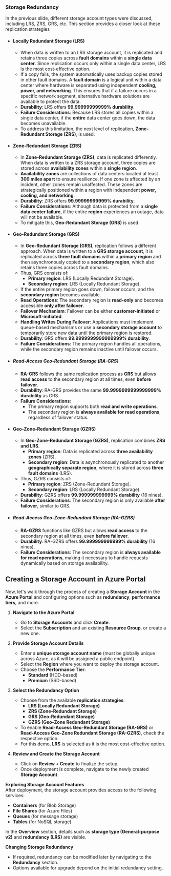
### Storage Redundancy  

In the previous slide, different storage account types were discussed, including LRS, ZRS, GRS, etc. This section provides a closer look at these replication strategies

- #### Locally Redundant Storage (LRS)  
    - When data is written to an LRS storage account, it is replicated and retains three copies across **fault domains** within a **single data center**. Since replication occurs only within a single data center, LRS is the most cost-effective option.  
    - If a copy fails, the system automatically uses backup copies stored in other fault domains. A **fault domain** is a logical unit within a data center where hardware is separated using independent **cooling, power, and networking**. This ensures that if a failure occurs in a specific network segment, alternative hardware solutions are available to protect the data.  
    - **Durability**: LRS offers **99.99999999999% durability**.  
    - **Failure Considerations**: Because LRS stores all copies within a single data center, if the **entire** data center goes down, the data becomes unavailable.  
    - To address this limitation, the next level of replication, **Zone-Redundant Storage (ZRS)**, is used.  

- #### Zone-Redundant Storage (ZRS)  

    - In **Zone-Redundant Storage (ZRS)**, data is replicated differently. When data is written to a ZRS storage account, three copies are stored across **availability zones** within a **single region**.  
    - **Availability zones** are collections of data centers located at least **300 miles apart** to ensure resilience. If one zone is affected by an incident, other zones remain unaffected. These zones are strategically positioned within a region with independent **power, cooling, and networking**.  
    - **Durability**: ZRS offers **99.99999999999% durability**.  
    - **Failure Considerations**: Although data is protected from a **single data center failure**, if the entire **region** experiences an outage, data will not be available.  
    - To mitigate this, **Geo-Redundant Storage (GRS)** is used.  

- #### Geo-Redundant Storage (GRS)  
    - In **Geo-Redundant Storage (GRS)**, replication follows a different approach. When data is written to a **GRS storage account**, it is replicated across **three fault domains** within a **primary region** and then asynchronously copied to a **secondary region**, which also retains three copies across fault domains.  
    - Thus, GRS consists of:  
        - **Primary region**: LRS (Locally Redundant Storage).  
        - **Secondary region**: LRS (Locally Redundant Storage).  
    - If the entire primary region goes down, failover occurs, and the **secondary region** becomes available.  
    - **Read Operations**: The secondary region is **read-only** and becomes accessible **only after failover**.  
    - **Failover Mechanism**: Failover can be either **customer-initiated** or **Microsoft-initiated**.  
    - **Handling Writes During Failover**: Applications must implement queue-based mechanisms or use a **secondary storage account** to temporarily store new data until the primary region is restored.  
    - **Durability**: GRS offers **99.9999999999999999% durability**.  
    - **Failure Considerations**: The primary region handles all operations, while the secondary region remains inactive until failover occurs.  

- ##### Read-Access Geo-Redundant Storage (RA-GRS)  
    - **RA-GRS** follows the same replication process as **GRS** but allows **read access** to the secondary region at all times, even **before failover**.  
    - **Durability**: RA-GRS provides the same **99.9999999999999999% durability** as GRS.  
    - **Failure Considerations**:  
        - The primary region supports both **read and write operations**.  
        - The secondary region is **always available for read operations**, regardless of failover status.  

- #### Geo-Zone-Redundant Storage (GZRS)  
    - In **Geo-Zone-Redundant Storage (GZRS)**, replication combines **ZRS and LRS**.  
        - **Primary region**: Data is replicated across **three availability zones** (ZRS).  
        - **Secondary region**: Data is asynchronously replicated to another **geographically separate region**, where it is stored across **three fault domains** (LRS).  
    - Thus, GZRS consists of:  
        - **Primary region**: ZRS (Zone-Redundant Storage).  
        - **Secondary region**: LRS (Locally Redundant Storage).  
    - **Durability**: GZRS offers **99.999999999999% durability** (16 nines).  
    - **Failure Considerations**: The secondary region is only available **after failover**, similar to GRS.  

- ##### Read-Access Geo-Zone-Redundant Storage (RA-GZRS)  
    - **RA-GZRS** functions like GZRS but allows **read access** to the secondary region at all times, even **before failover**.  
    - **Durability**: RA-GZRS offers **99.999999999999% durability** (16 nines).   
    - **Failure Considerations**: The secondary region is **always available for read operations**, making it necessary to handle requests dynamically based on storage availability.  



## **Creating a Storage Account in Azure Portal**  

Now, let's walk through the process of creating a **Storage Account** in the **Azure Portal** and configuring options such as **redundancy**, **performance tiers**, and more.  

1. **Navigate to the Azure Portal**  
   - Go to **Storage Accounts** and click **Create**.  
   - Select the **Subscription** and an existing **Resource Group**, or create a new one.  

2. **Provide Storage Account Details**  
   - Enter a **unique storage account name** (must be globally unique across Azure, as it will be assigned a public endpoint).  
   - Select the **Region** where you want to deploy the storage account.  
   - Choose the **Performance Tier**:  
     - **Standard** (HDD-based)  
     - **Premium** (SSD-based)  

3. **Select the Redundancy Option**  
   - Choose from the available **replication strategies**:  
     - **LRS (Locally Redundant Storage)**  
     - **ZRS (Zone-Redundant Storage)**  
     - **GRS (Geo-Redundant Storage)**  
     - **GZRS (Geo-Zone Redundant Storage)**  
   - To enable **Read-Access Geo-Redundant Storage (RA-GRS)** or **Read-Access Geo-Zone Redundant Storage (RA-GZRS)**, check the respective option.  
   - For this demo, **LRS** is selected as it is the most cost-effective option.  

4. **Review and Create the Storage Account**  
   - Click on **Review + Create** to finalize the setup.  
   - Once deployment is complete, navigate to the newly created **Storage Account**.  

**Exploring Storage Account Features**  
After deployment, the storage account provides access to the following services:  
- **Containers** (for Blob Storage)  
- **File Shares** (for Azure Files)  
- **Queues** (for message storage)  
- **Tables** (for NoSQL storage)  

In the **Overview** section, details such as **storage type (General-purpose v2)** and **redundancy (LRS)** are visible.  

**Changing Storage Redundancy**  
- If required, redundancy can be modified later by navigating to the **Redundancy** section.  
- Options available for upgrade depend on the initial redundancy setting.  



